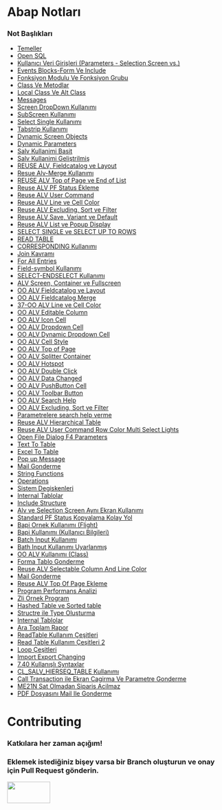 # Abap Notları

### Not Başlıkları	
-	 <a href='https://github.com/furkancosgun/Abap-Notlari/blob/main/ABAP/1-Temeller.abap'>Temeller</a>
-	 <a href='https://github.com/furkancosgun/Abap-Notlari/blob/main/ABAP/2-OPEN%20SQL.abap'>Open SQL</a>
- <a href='https://github.com/furkancosgun/Abap-Notlari/blob/main/ABAP/3-Kullan%C4%B1c%C4%B1-Veri-Giri%C5%9Fleri.abap'>Kullanıcı Veri Girişleri (Parameters - Selection Screen vs.)</a>
- <a href='https://github.com/furkancosgun/Abap-Notlari/blob/main/ABAP/4-Events%20blocks-form%20ve%20include.abap'>Events Blocks-Form Ve Include</a>
- <a href='https://github.com/furkancosgun/Abap-Notlari/blob/main/ABAP/5-fonksiyon%20modulu%20ve%20fonksiyon%20grubu.abap'>Fonksiyon Modulu Ve Fonksiyon Grubu</a>
-  <a href='https://github.com/furkancosgun/Abap-Notlari/blob/main/ABAP/6-Class%20ve%20metodlar.abap'>Class Ve Metodlar</a>
- <a href='https://github.com/furkancosgun/Abap-Notlari/blob/main/ABAP/7-Local%20Class%20ve%20Alt%20Class.abap'>Local Class Ve Alt Class</a>
- <a href='https://github.com/furkancosgun/Abap-Notlari/blob/main/ABAP/9-Messages.abap'>Messages</a>
- <a href='https://github.com/furkancosgun/Abap-Notlari/blob/main/ABAP/10-Screen%20dropdown%20kullan%C4%B1m%C4%B1.abap'>Screen DropDown Kullanımı</a>
- <a href='https://github.com/furkancosgun/Abap-Notlari/blob/main/ABAP/11-SubScreen%20kullan%C4%B1m%C4%B1.abap'>SubScreen Kullanımı</a>
- <a href='https://github.com/furkancosgun/Abap-Notlari/blob/main/ABAP/12-select%20single%20kullan%C4%B1m%C4%B1.abap'>Select Single Kullanımı</a>
- <a href='https://github.com/furkancosgun/Abap-Notlari/blob/main/ABAP/13-tabstrip%20kullan%C4%B1m%C4%B1.abap'>Tabstrip Kullanımı</a>
- <a href='https://github.com/furkancosgun/Abap-Notlari/blob/main/ABAP/14-dynamic-screen-objects.abap'>Dynamic Screen Objects</a>
- <a href='https://github.com/furkancosgun/Abap-Notlari/blob/main/ABAP/15-dynamic-parameters.abap'>Dynamic Parameters</a>
- <a href='https://github.com/furkancosgun/Abap-Notlari/blob/main/ABAP/16-salv%20kullanim-basit.abap'>Salv Kullanimi Basit</a>
- <a href='https://github.com/furkancosgun/Abap-Notlari/blob/main/ABAP/17-Salv-kullanimi%20geli%C5%9Ftilmi%C5%9F.abap'>Salv Kullanimi Geliştrilmiş</a>
- <a href='https://github.com/furkancosgun/Abap-Notlari/blob/main/ABAP/18-REUSE%20ALV%2C%20Fieldcatalog%20ve%20Layout.abapp'>REUSE ALV, Fieldcatalog ve Layout</a>
- <a href='https://github.com/furkancosgun/Abap-Notlari/blob/main/ABAP/19-Resue%20Alv-Merge%20kullan%C4%B1m%C4%B1.abap'>Resue Alv-Merge Kullanımı</a>
- <a href='https://github.com/furkancosgun/Abap-Notlari/blob/main/ABAP/20-%20REUSE%20ALV%20Top%20of%20Page%20ve%20End%20of%20List.abap'>REUSE ALV Top of Page ve End of List</a>
- <a href='https://github.com/furkancosgun/Abap-Notlari/blob/main/ABAP/21-%20REUSE%20ALV%20PF%20STATUS%20EKLEME.abap'>Reuse ALV PF Status Ekleme</a>
- <a href='https://github.com/furkancosgun/Abap-Notlari/blob/main/ABAP/22-REUSE%20ALV%20USER%20COMMAND.abap'>Reuse ALV User Command</a>
- <a href='https://github.com/furkancosgun/Abap-Notlari/blob/main/ABAP/23-REUSE%20ALV%20Line%20ve%20Cell%20Color.abap'>Reuse ALV Line ve Cell Color</a>
- <a href='https://github.com/furkancosgun/Abap-Notlari/blob/main/ABAP/24-REUSE%20ALV%20Excluding%2C%20Sort%20ve%20Filter.abap'>Reuse ALV Excluding, Sort ve Filter</a>
- <a href='https://github.com/furkancosgun/Abap-Notlari/blob/main/ABAP/25-REUSE%20ALV%20Save%2C%20Variant%20ve%20Default.abap'>Reuse ALV Save, Variant ve Default</a>
- <a href='https://github.com/furkancosgun/Abap-Notlari/blob/main/ABAP/26-REUSE%20ALV%20List%20ve%20Popup%20Display.abap'>Reuse ALV List ve Popup Display</a>
- <a href='https://github.com/furkancosgun/Abap-Notlari/blob/main/ABAP/27-SELECT%20SINGLE%20ve%20SELECT%20UP%20TO%20ROWS.abap'>SELECT SINGLE ve SELECT UP TO ROWS</a>
- <a href='https://github.com/furkancosgun/Abap-Notlari/blob/main/ABAP/28-READ%20TABLE.abap'>READ TABLE</a>
- <a href='https://github.com/furkancosgun/Abap-Notlari/blob/main/ABAP/29-CORRESPONDING.abap'>CORRESPONDING Kullanımı</a>
- <a href='https://github.com/furkancosgun/Abap-Notlari/blob/main/ABAP/30-Join%20kavram%C4%B1.abap'>Join Kavramı</a>
- <a href='https://github.com/furkancosgun/Abap-Notlari/blob/main/ABAP/31-For%20all%20entries.abap'>For All Entries</a>
- <a href='https://github.com/furkancosgun/Abap-Notlari/blob/main/ABAP/32-Field%20symbol.abap'>Field-symbol Kullanımı</a>
- <a href='https://github.com/furkancosgun/Abap-Notlari/blob/main/ABAP/33-Select-ENDselecet.abap'>SELECT-ENDSELECT Kullanımı</a>
- <a href='https://github.com/furkancosgun/Abap-Notlari/blob/main/ABAP/34-OO%20ALV%20Screen%2C%20Container%20ve%20Fullscreen.abap'>ALV Screen, Container ve Fullscreen</a>
- <a href='https://github.com/furkancosgun/Abap-Notlari/blob/main/ABAP/35-OO%20ALV%20Fieldcatalog%20ve%20Layout.abap'>OO ALV Fieldcatalog ve Layout</a>
- <a href='https://github.com/furkancosgun/Abap-Notlari/blob/main/ABAP/36-%20OO%20ALV%20Fieldcatalog%20Merge.abap'>OO ALV Fieldcatalog Merge</a>
- <a href='https://github.com/furkancosgun/Abap-Notlari/blob/main/ABAP/37-OO%20ALV%20Line%20ve%20Cell%20Colo.r.abap'>37-OO ALV Line ve Cell Color</a>
- <a href='https://github.com/furkancosgun/Abap-Notlari/blob/main/ABAP/38-OO%20ALV%20Editable%20Column.abap'>OO ALV Editable Column</a>
- <a href='https://github.com/furkancosgun/Abap-Notlari/blob/main/ABAP/39-OO%20ALV%20Icon%20Cell.abap'>OO ALV Icon Cell</a>
- <a href='https://github.com/furkancosgun/Abap-Notlari/blob/main/ABAP/40-OO%20ALV%20Dropdown%20Cell.abap'>OO ALV Dropdown Cell</a>
- <a href='https://github.com/furkancosgun/Abap-Notlari/blob/main/ABAP/41-OO%20ALV%20Dynamic%20Dropdown%20Cell.abap'>OO ALV Dynamic Dropdown Cell</a>
- <a href='https://github.com/furkancosgun/Abap-Notlari/blob/main/ABAP/42-OO%20ALV%20Cell%20Style.abap'>OO ALV Cell Style</a>
- <a href='https://github.com/furkancosgun/Abap-Notlari/blob/main/ABAP/43-OO%20ALV%20Top%20of%20Page.abap'>OO ALV Top of Page</a>
- <a href='https://github.com/furkancosgun/Abap-Notlari/blob/main/ABAP/44-OO%20ALV%20Splitter%20Container.abap'>OO ALV Splitter Container</a>
- <a href='https://github.com/furkancosgun/Abap-Notlari/blob/main/ABAP/45-OO%20ALV%20Hotspot.abap'>OO ALV Hotspot</a>
- <a href='https://github.com/furkancosgun/Abap-Notlari/blob/main/ABAP/46-OO%20ALV%20Double%20Click.abap'>OO ALV Double Click</a>
- <a href='https://github.com/furkancosgun/Abap-Notlari/blob/main/ABAP/47-%20OO%20ALV%20Data%20Changed.abap'>OO ALV Data Changed</a>
- <a href='https://github.com/furkancosgun/Abap-Notlari/blob/main/ABAP/48-OO%20ALV%20PushButton%20Cell.abap'>OO ALV PushButton Cell</a>
- <a href='https://github.com/furkancosgun/Abap-Notlari/blob/main/ABAP/49-OO%20ALV%20Toolbar%20Button.abap'>OO ALV Toolbar Button</a>
- <a href='https://github.com/furkancosgun/Abap-Notlari/blob/main/ABAP/50-OO%20ALV%20Search%20Help.abap'>OO ALV Search Help</a>
- <a href='https://github.com/furkancosgun/Abap-Notlari/blob/main/ABAP/51-OO%20ALV%20Excluding%2C%20Sort%20ve%20Filter.abap'>OO ALV Excluding, Sort ve Filter</a>
- <a href='https://github.com/furkancosgun/Abap-Notlari/blob/main/ABAP/52-Parametrelere%20search%20help%20verme.abap'>Parametrelere search help verme</a>
- <a href='https://github.com/furkancosgun/Abap-Notlari/blob/main/ABAP/53-Reuse%20ALV%20Hierarchical%20Table.abap'>Reuse ALV Hierarchical Table</a>
- <a href='https://github.com/furkancosgun/Abap-Notlari/blob/main/ABAP/54-Reuse%20alv%20usercommand%20row%20color%20multi%20select%20lights.abap'>Reuse ALV User Command Row Color Multi Select Lights</a>
- <a href='https://github.com/furkancosgun/Abap-Notlari/blob/main/ABAP/55-Open%20file%20dialog%20f4%20parameters.abap'>Open File Dialog F4 Parameters</a>
- <a href='https://github.com/furkancosgun/Abap-Notlari/blob/main/ABAP/56-Text%20to%20Table.abap'>Text To Table</a>
- <a href='https://github.com/furkancosgun/Abap-Notlari/blob/main/ABAP/57-Excel%20to%20Table.abap'>Excel To Table</a>
- <a href='https://github.com/furkancosgun/Abap-Notlari/blob/main/ABAP/58-Pop%20up%20message.abap'>Pop up Message</a>
- <a href='https://github.com/furkancosgun/Abap-Notlari/blob/main/ABAP/59-Mail%20gonderme.abap'>Mail Gonderme</a>
- <a href='https://github.com/furkancosgun/Abap-Notlari/blob/main/ABAP/60-String%20functions.abap'>String Functions</a>
- <a href='https://github.com/furkancosgun/Abap-Notlari/blob/main/ABAP/61-Operations.abap'>Operations</a>
- <a href='https://github.com/furkancosgun/Abap-Notlari/blob/main/ABAP/62-Sys%20vars.abap'>Sistem Degiskenleri</a>
- <a href='https://github.com/furkancosgun/Abap-Notlari/blob/main/ABAP/63-Itab.abap'>Internal Tablolar</a>
- <a href='https://github.com/furkancosgun/Abap-Notlari/blob/main/ABAP/64-Include%20structure.abap'>Include Structure</a>
- <a href='https://github.com/furkancosgun/Abap-Notlari/blob/main/ABAP/65-Alv%20ve%20selection%20screen%20ayn%C4%B1%20ekran%20kullan%C4%B1m%C4%B1.abap'>Alv ve Selection Screen Aynı Ekran Kullanımı</a>
- <a href='https://github.com/furkancosgun/Abap-Notlari/blob/main/ABAP/66-Standard%20pf%20kopyalama%20kolay%20yol.abap'>Standard PF Status Kopyalama Kolay Yol</a>
- <a href='https://github.com/furkancosgun/Abap-Notlari/blob/main/ABAP/67-Bapi%20Flight%20.abap'>Bapi Ornek Kullanımı (Flight)</a>
- <a href='https://github.com/furkancosgun/Abap-Notlari/blob/main/ABAP/68-Bapi%20User%20Detail.abap'>Bapi Kullanımı (Kullanıcı Bilgileri)</a>
- <a href='https://github.com/furkancosgun/Abap-Notlari/blob/main/ABAP/69-Batch%20input.abap'>Batch Input Kullanımı</a>
- <a href='https://github.com/furkancosgun/Abap-Notlari/blob/main/ABAP/70-Bath%20input%20uyarlanm%C4%B1%C5%9F.abap'>Bath Input Kullanımı Uyarlanmış</a>
- <a href='https://github.com/furkancosgun/Abap-Notlari/blob/main/ABAP/71-OO%20alv%20cls%20.abap'>OO ALV Kullanımı (Class) </a>
- <a href='https://github.com/furkancosgun/Abap-Notlari/blob/main/ABAP/72-Forma%20tablo%20gonderme.abap'>Forma Tablo Gonderme</a>
- <a href='https://github.com/furkancosgun/Abap-Notlari/blob/main/ABAP/73-Reuse%20alv%20selectable%20column%20and%20line%20color%20.abap'>Reuse ALV Selectable Column And Line Color </a>
- <a href='https://github.com/furkancosgun/Abap-Notlari/blob/main/ABAP/74-Mail%20gonderme.abapp'>Mail Gonderme</a>
- <a href='https://github.com/furkancosgun/Abap-Notlari/blob/main/ABAP/75-Reuse%20Alv%20top%20of%20page.abap'>Reuse ALV Top Of Page Ekleme</a>
- <a href='https://github.com/furkancosgun/Abap-Notlari/blob/main/ABAP/76-Program%20performans%20analizi.abap'>Program Performans Analizi</a>
- <a href='https://github.com/furkancosgun/Abap-Notlari/blob/main/ABAP/77-K%C4%B1r%C4%B1nt%C4%B1%20raporu.abap'>Zli Ornek Program</a>
- <a href='https://github.com/furkancosgun/Abap-Notlari/blob/main/ABAP/78-Hashed%20table%20ve%20Sorted%20table.abap'>Hashed Table ve Sorted table</a>
- <a href='https://github.com/furkancosgun/Abap-Notlari/blob/main/ABAP/79-Structre%20ile%20type%20olu%C5%9Fturma%20.abap'>Structre ile Type Oluşturma </a>
- <a href='https://github.com/furkancosgun/Abap-Notlari/blob/main/ABAP/80-Internal%20Tablolar.abap'>Internal Tablolar</a>
- <a href='https://github.com/furkancosgun/Abap-Notlari/blob/main/ABAP/81-Ara%20Toplam.abap'>Ara Toplam Rapor</a>
- <a href='https://github.com/furkancosgun/Abap-Notlari/blob/main/ABAP/82-ReadTable%20%C3%87e%C5%9Fitleri.abap'>ReadTable Kullanım Çeşitleri</a>
- <a href='https://github.com/furkancosgun/Abap-Notlari/blob/main/ABAP/83-Read%20table%20%C3%A7e%C5%9Fitleri.abap'>Read Table Kullanım Çeşitleri 2</a>
- <a href='https://github.com/furkancosgun/Abap-Notlari/blob/main/ABAP/84-Loop%20%C3%A7e%C5%9Fitleri.abap'>Loop Çeşitleri</a>
- <a href='https://github.com/furkancosgun/Abap-Notlari/blob/main/ABAP/85-Import%20Export%20Changing.abap'>Import Export Changing</a>
- <a href='https://github.com/furkancosgun/Abap-Notlari/blob/main/ABAP/86-7.40%20Kullan%C4%B1%C5%9Fl%C4%B1%20syntaxlar.abap'>7.40 Kullanışlı Syntaxlar</a>
- <a href='https://github.com/furkancosgun/Abap-Notlari/blob/main/ABAP/87-cl_salv_hierseq_table.abap'>CL_SALV_HIERSEQ_TABLE Kullanımı</a>
- <a href='https://github.com/furkancosgun/Abap-Notlari/blob/main/ABAP/88-Call-transaction-Parametreyle-Ekran-Çağırma.abap'>Call Transaction ile Ekran Cagirma Ve Parametre Gonderme</a>
- <a href='https://github.com/furkancosgun/Abap-Notlari/blob/main/ABAP/89-me21n-Sat-Olmadan-Sipariş-Acilmaz.abap'>ME21N Sat Olmadan Siparis Acilmaz</a>
- <a href='https://github.com/furkancosgun/Abap-Notlari/blob/main/ABAP/90-MailGonderme-Pdf.abap'>PDF Dosyasını Mail Ile Gonderme</a>

#  Contributing
### Katkılara her zaman açığım!

### Eklemek istediğiniz bişey varsa bir Branch oluşturun ve onay için Pull Request gönderin.

<img src='https://sap.teampro.com.tr:50001/sap/public/bc/ui2/logon/img/sap_logo.png' height = 50 width = 100/>

